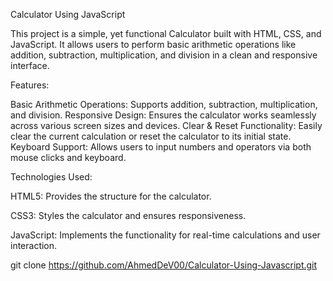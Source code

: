 Calculator Using JavaScript


This project is a simple, yet functional Calculator built with HTML, CSS, and JavaScript. It allows users to perform basic arithmetic operations like addition, subtraction, multiplication, and division in a clean and responsive interface.


Features:

Basic Arithmetic Operations: Supports addition, subtraction, multiplication, and division.
Responsive Design: Ensures the calculator works seamlessly across various screen sizes and devices.
Clear & Reset Functionality: Easily clear the current calculation or reset the calculator to its initial state.
Keyboard Support: Allows users to input numbers and operators via both mouse clicks and keyboard.

Technologies Used:

HTML5: Provides the structure for the calculator.

CSS3: Styles the calculator and ensures responsiveness.

JavaScript: Implements the functionality for real-time calculations and user interaction.

git clone https://github.com/AhmedDeV00/Calculator-Using-Javascript.git
